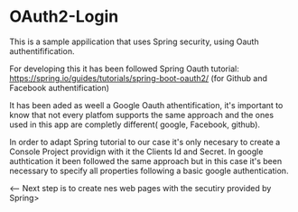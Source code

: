 # OAuth2-Login

This is a sample appilication that uses Spring security, using Oauth authentifification.

For developing this it has been followed Spring Oauth tutorial: https://spring.io/guides/tutorials/spring-boot-oauth2/ (for Github and Facebook authentification)

It has been aded as weell a Google Oauth athentification, it's important to know that not every platfom supports the same approach and
the ones used in this app are completly different( google, Facebook, github).

In order to adapt Spring tutorial to our case it's only necesary to create a Console Project providign with it the Clients Id and Secret. In google authtication it been followed the same approach but in this case it's been necessary to specify all properties following a basic google authentication.

<-- Next step is to create nes web pages with the secutiry provided by Spring>
